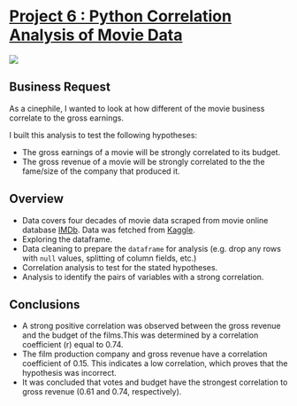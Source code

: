 # [Project 6 : Python Correlation Analysis of Movie Data](https://github.com/davidgomezpr1/Python_Correlation_Movie)
![](https://images.unsplash.com/photo-1542204165-65bf26472b9b?ixlib=rb-1.2.1&ixid=MnwxMjA3fDB8MHxwaG90by1wYWdlfHx8fGVufDB8fHx8&auto=format&fit=crop&w=1074&q=80)

## Business Request

As a cinephile, I wanted to look at how different  of the movie business correlate to the gross earnings.

I built this analysis to test the following hypotheses:

- The gross earnings of a movie will be strongly correlated to its budget.
- The gross revenue of a movie will be strongly correlated to the the fame/size of the company that produced it.


## Overview

- Data covers four decades of movie data scraped from movie online database [IMDb](https://www.imdb.com/). Data was fetched from [Kaggle](https://www.kaggle.com/danielgrijalvas/movies).
- Exploring the dataframe.
- Data cleaning to prepare the `dataframe` for analysis (e.g. drop any rows with `null` values, splitting of column fields, etc.)
- Correlation analysis to test for the stated hypotheses.
- Analysis to identify the pairs of variables with a strong correlation.

## Conclusions

- A strong positive correlation was observed between the gross revenue and the budget of the films.This was determined by a correlation coefficient (r) equal to 0.74.
- The film production company and gross revenue have a correlation coefficient of 0.15. This indicates a low correlation, which proves that the hypothesis was incorrect.
- It was concluded that votes and budget have the strongest correlation to gross revenue (0.61 and 0.74, respectively).